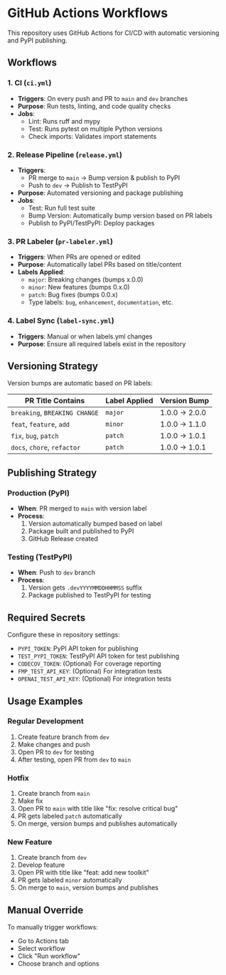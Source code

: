 # GitHub Actions Workflows

This repository uses GitHub Actions for CI/CD with automatic versioning and PyPI publishing.

## Workflows

### 1. CI (`ci.yml`)
- **Triggers**: On every push and PR to `main` and `dev` branches
- **Purpose**: Run tests, linting, and code quality checks
- **Jobs**:
  - Lint: Runs ruff and mypy
  - Test: Runs pytest on multiple Python versions
  - Check imports: Validates import statements

### 2. Release Pipeline (`release.yml`)
- **Triggers**:
  - PR merge to `main` → Bump version & publish to PyPI
  - Push to `dev` → Publish to TestPyPI
- **Purpose**: Automated versioning and package publishing
- **Jobs**:
  - Test: Run full test suite
  - Bump Version: Automatically bump version based on PR labels
  - Publish to PyPI/TestPyPI: Deploy packages

### 3. PR Labeler (`pr-labeler.yml`)
- **Triggers**: When PRs are opened or edited
- **Purpose**: Automatically label PRs based on title/content
- **Labels Applied**:
  - `major`: Breaking changes (bumps x.0.0)
  - `minor`: New features (bumps 0.x.0)
  - `patch`: Bug fixes (bumps 0.0.x)
  - Type labels: `bug`, `enhancement`, `documentation`, etc.

### 4. Label Sync (`label-sync.yml`)
- **Triggers**: Manual or when labels.yml changes
- **Purpose**: Ensure all required labels exist in the repository

## Versioning Strategy

Version bumps are automatic based on PR labels:

| PR Title Contains | Label Applied | Version Bump |
|------------------|---------------|--------------|
| `breaking`, `BREAKING CHANGE` | `major` | 1.0.0 → 2.0.0 |
| `feat`, `feature`, `add` | `minor` | 1.0.0 → 1.1.0 |
| `fix`, `bug`, `patch` | `patch` | 1.0.0 → 1.0.1 |
| `docs`, `chore`, `refactor` | `patch` | 1.0.0 → 1.0.1 |

## Publishing Strategy

### Production (PyPI)
- **When**: PR merged to `main` with version label
- **Process**:
  1. Version automatically bumped based on label
  2. Package built and published to PyPI
  3. GitHub Release created

### Testing (TestPyPI)
- **When**: Push to `dev` branch
- **Process**:
  1. Version gets `.devYYYYMMDDHHMMSS` suffix
  2. Package published to TestPyPI for testing

## Required Secrets

Configure these in repository settings:

- `PYPI_TOKEN`: PyPI API token for publishing
- `TEST_PYPI_TOKEN`: TestPyPI API token for test publishing
- `CODECOV_TOKEN`: (Optional) For coverage reporting
- `FMP_TEST_API_KEY`: (Optional) For integration tests
- `OPENAI_TEST_API_KEY`: (Optional) For integration tests

## Usage Examples

### Regular Development
1. Create feature branch from `dev`
2. Make changes and push
3. Open PR to `dev` for testing
4. After testing, open PR from `dev` to `main`

### Hotfix
1. Create branch from `main`
2. Make fix
3. Open PR to `main` with title like "fix: resolve critical bug"
4. PR gets labeled `patch` automatically
5. On merge, version bumps and publishes automatically

### New Feature
1. Create branch from `dev`
2. Develop feature
3. Open PR with title like "feat: add new toolkit"
4. PR gets labeled `minor` automatically
5. On merge to `main`, version bumps and publishes

## Manual Override

To manually trigger workflows:
- Go to Actions tab
- Select workflow
- Click "Run workflow"
- Choose branch and options
